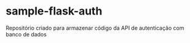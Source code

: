 # sample-flask-auth

Repositório criado para armazenar código da API de autenticação com banco de dados